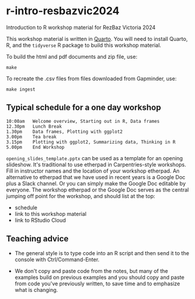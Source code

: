 # r-intro-resbazvic2024

Introduction to R workshop material for RezBaz Victoria 2024

This workshop material is written in [Quarto](https://quarto.org/). You will need to install Quarto, R, and the `tidyverse` R package to build this workshop material.

To build the html and pdf documents and zip file, use:

```
make
```

To recreate the .csv files from files downloaded from Gapminder, use:

```
make ingest
```


## Typical schedule for a one day workshop

```
10:00am   Welcome overview, Starting out in R, Data frames 
12.30pm   Lunch Break 
1.30pm    Data frames, Plotting with ggplot2 
3.00pm    Tea break 
3.15pm    Plotting with ggplot2, Summarizing data, Thinking in R 
5.00pm    End Workshop
```

`opening_slides_template.pptx` can be used as a template for an opening slideshow. It's traditional to use etherpad in Carpentries-style workshops. Fill in instructor names and the location of your workshop etherpad. An alternative to etherpad that we have used in recent years is a Google Doc plus a Slack channel. Or you can simply make the Google Doc editable by everyone. The workshop etherpad or the Google Doc serves as the central jumping off point for the workshop, and should list at the top:

* schedule
* link to this workshop material
* link to RStudio Cloud


## Teaching advice

* The general style is to type code into an R script and then send it to the console with Ctrl/Command-Enter.

* We don't copy and paste code from the notes, but many of the examples build on previous examples and you should copy and paste from code you've previously written, to save time and to emphasize what is changing.

